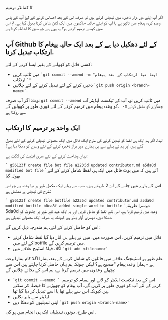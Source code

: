 کمانڈر ترمیم #

اگر آپ اپنے دور دراز ذخیرہ میں تبدیلی کرتے ہیں تو صرف اس کے بعد احساس کرنے کے لۓ آپ کے پاس وعدہ کردہ پیغام میں ٹائپو ہے یا آپ کو اپنے حالیہ حاکموں میں ایک لائن شامل کرنا بھول گیا ہے.
تم اس میں کیسے ترمیم کرتے ہو؟ یہ وہی ہے جو سبق کا احاطہ کرتا ہے.

## آپ Github کے لئے دھکیل دیا ہے کے بعد ایک حالیہ پیغام کا ارتکاب تبدیل کرنا.

کسی فائل کو کھولنے کے بغیر ایسا کرنے کے لئے:

- میں ٹائپ کریں `` `git commit --amend -m "اپنا نیا ارتکاب کے بعد پیغام "` `` ارتکاب
- ذخیرہ کرنے کے لئے تبدیل کرنے کے لئے چلائیں `` `git push origin <branch-name>` ``.

نوٹ: اگر آپ صرف `git commit --amend` میں ٹائپ کریں تو، آپ کے ٹیکسٹ ایڈیٹر آپ کو وعدہ پیغام میں ترمیم کرنے کے لئے فوری طور پر کھولیں گے.
` -m` جھگڑے کو شامل کرنے سے روکتا ہے.

## ایک واحد پر ترمیم کا ارتکاب

لہذا، اگر ہم ایک ہی لفظ کو تبدیل کرنے کی طرح ایک فائل میں ایک معمولی تبدیلی کرنے کے لئے بھول گئے ہیں اور ہم نے پہلے سے ہی ہمارے دور دراز ذخیرہ کرنے کے لئے وعدے کو دھکا دیا ہے؟

یہاں وضاحت کرنے کے لئے میری اقلیت کی لاگت ہے:

`` `
g56123f create file bot file
a2235d updated contributor.md
a5da0d modified bot file `` `
آتے ہیں کہ میں بوٹ فائل میں ایک ہی لفظ شامل کرنے کے لئے بھول گیا

اس کے بارے میں جانے کے لۓ 2 طریقے ہیں. سب سے پہلے ایک مکمل طور پر نیا وعدہ ہے جو اس طرح کی تبدیلی پر مشتمل ہے:

`` `
g56123f create file botfile
a2235d updated contributor.md
a5da0d modified botfile
b0ca8f added single word to botfile `` `
دوسرا طریقہ 5da0d وعدہ میں ترمیم کرنا ہے، اس نئے لفظ کو شامل کریں اور یہ ایک عہد کے طور پر جتھوٹ کو دھکا دیں.
دوسری آواز بہتر ہے کیونکہ یہ صرف ایک معمولی تبدیلی ہے.

اس کو حاصل کرنے کے لئے، ہم مندرجہ ذیل کریں گے:

- فائل میں ترمیم کریں. اس صورت میں، میں نے پہلے ہی اتار دیا گیا لفظ شامل کرنے کے لئے میں botfile میں ترمیم کریں گے.
- اگلا، فیلڈ اسٹینج علاقے میں `` `git add <filename>` ``

عام طور پر اسٹینجنگ علاقے میں فائلوں کو شامل کرنے کے بعد، ہمارا اگلا کام ہمارا وعدہ ہے - ہمارا وعدہ پیغام "صحیح ہے؟
لیکن چونکہ ہم یہاں حاصل کرنا چاہتے ہیں اس سے پچھلے وعدوں میں ترمیم کرنا ہے، ہم اس کے بجائے چلائیں گے:

- `` `git commit --amend ` ``
   اس کے بعد ٹیکسٹ ایڈیٹر کو لانے اور پیغام کو ترمیم کرنے کے لئے آپ کو فوری طور پر کریں گے. آپ پیغام کو چھوڑنے کا فیصلہ کر سکتے ہیں کیونکہ اس سے پہلے تھا یا اسے تبدیل کر دیا گیا تھا.
- ایڈیٹر سے باہر نکلیں
- اپنی تبدیلیوں کو دھکا دیں `` `git push origin <branch-name>` ``

اس طرح، دونوں تبدیلیاں ایک ہی انجام میں ہو گی.
